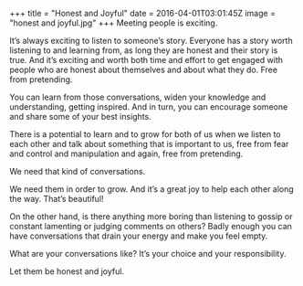 +++
title = "Honest and Joyful"
date = 2016-04-01T03:01:45Z
image = "honest and joyful.jpg"
+++
Meeting people is exciting.

It’s always exciting to listen to someone’s story. Everyone has a story worth listening to and learning from, as long they are honest and their story is true. And it’s exciting and worth both time and effort to get engaged with people who are honest about themselves and about what they do. Free from pretending.

You can learn from those conversations, widen your knowledge and understanding, getting inspired. And in turn, you can encourage someone and share some of your best insights.

There is a potential to learn and to grow for both of us when we listen to each other and talk about something that is important to us, free from fear and control and manipulation and again, free from pretending.

We need that kind of conversations.

We need them in order to grow. And it’s a great joy to help each other along the way. That’s beautiful!

On the other hand, is there anything more boring than listening to gossip or constant lamenting or judging comments on others? Badly enough you can have conversations that drain your energy and make you feel empty.

What are your conversations like? It’s your choice and your responsibility.

Let them be honest and joyful.
